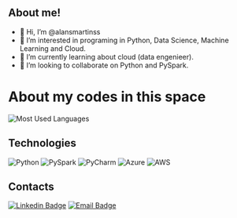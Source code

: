 ## About me!
- 👋 Hi, I’m @alansmartinss
- 👀 I’m interested in programing in Python, Data Science, Machine Learning and Cloud.
- 🌱 I’m currently learning about cloud (data engenieer).
- 💞️ I’m looking to collaborate on Python and PySpark.

# About my codes in this space
![Most Used Languages](https://github-readme-stats.vercel.app/api/top-langs/?username=alansmartinss&layout=compact)

## Technologies
![Python](https://img.shields.io/badge/-Python-black?style=flat-square&logo=python)
![PySpark](https://img.shields.io/badge/-PySpark-black?style=flat-square&logo=apache-spark)
![PyCharm](https://img.shields.io/badge/-PyCharm-black?style=flat-square&logo=pycharm)
![Azure](https://img.shields.io/badge/-Azure-black?style=flat-square&logo=microsoft-azure)
![AWS](https://img.shields.io/badge/-AWS-black?style=flat-square&logo=amazon-aws)


## Contacts
[![Linkedin Badge](https://img.shields.io/badge/-Alan%20Martins-blue?style=flat-square&logo=Linkedin&logoColor=white&link=https://www.linkedin.com/in/alansmartinss/)](https://www.linkedin.com/in/alansmartinss/)
[![Email Badge](https://img.shields.io/badge/-Email%20Me-blue?style=flat-square&logo=Microsoft-Outlook&logoColor=white&link=mailto:alansmartinss@hotmail.com)](mailto:alansmartinss@hotmail.com)

<!---
alansmartinss/alansmartinss is a ✨ special ✨ repository because its `README.md` (this file) appears on your GitHub profile.
You can click the Preview link to take a look at your changes.
--->
